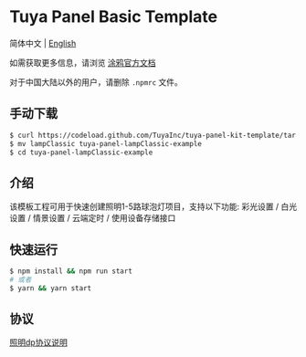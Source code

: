 # Tuya Panel Basic Template



简体中文 | [English](./README.md)



如需获取更多信息，请浏览 [涂鸦官方文档](https://docs.tuya.com)



对于中国大陆以外的用户，请删除 `.npmrc` 文件。



## 手动下载

```bash
$ curl https://codeload.github.com/TuyaInc/tuya-panel-kit-template/tar.gz/develop | tar -xz --strip=2 tuya-panel-kit-template-develop/examples/lampClassic
$ mv lampClassic tuya-panel-lampClassic-example
$ cd tuya-panel-lampClassic-example
```

## 介绍
该模板工程可用于快速创建照明1-5路球泡灯项目，支持以下功能: 彩光设置 / 白光设置 / 情景设置 / 云端定时 / 使用设备存储接口



## 快速运行

```bash
$ npm install && npm run start
# 或者
$ yarn && yarn start
```


## 协议
[照明dp协议说明](https://docs.tuya.com/zh/hardware/lighting/lighting/product-function-definition?id=K9lf9jad5bga9)
